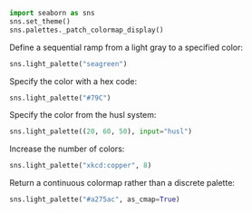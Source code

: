 ```python
import seaborn as sns
sns.set_theme()
sns.palettes._patch_colormap_display()
```
Define a sequential ramp from a light gray to a specified color:

```python
sns.light_palette("seagreen")
```
Specify the color with a hex code:

```python
sns.light_palette("#79C")
```
Specify the color from the husl system:

```python
sns.light_palette((20, 60, 50), input="husl")
```
Increase the number of colors:

```python
sns.light_palette("xkcd:copper", 8)
```
Return a continuous colormap rather than a discrete palette:

```python
sns.light_palette("#a275ac", as_cmap=True)
```


```python

```
